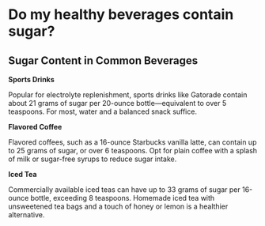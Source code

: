 # Do my healthy beverages contain sugar?

## **Sugar Content in Common Beverages**

**Sports Drinks**

Popular for electrolyte replenishment, sports drinks like Gatorade contain about 21 grams of sugar per 20-ounce bottle—equivalent to over 5 teaspoons. For most, water and a balanced snack suffice.

**Flavored Coffee**

Flavored coffees, such as a 16-ounce Starbucks vanilla latte, can contain up to 25 grams of sugar, or over 6 teaspoons. Opt for plain coffee with a splash of milk or sugar-free syrups to reduce sugar intake.

**Iced Tea**

Commercially available iced teas can have up to 33 grams of sugar per 16-ounce bottle, exceeding 8 teaspoons. Homemade iced tea with unsweetened tea bags and a touch of honey or lemon is a healthier alternative.